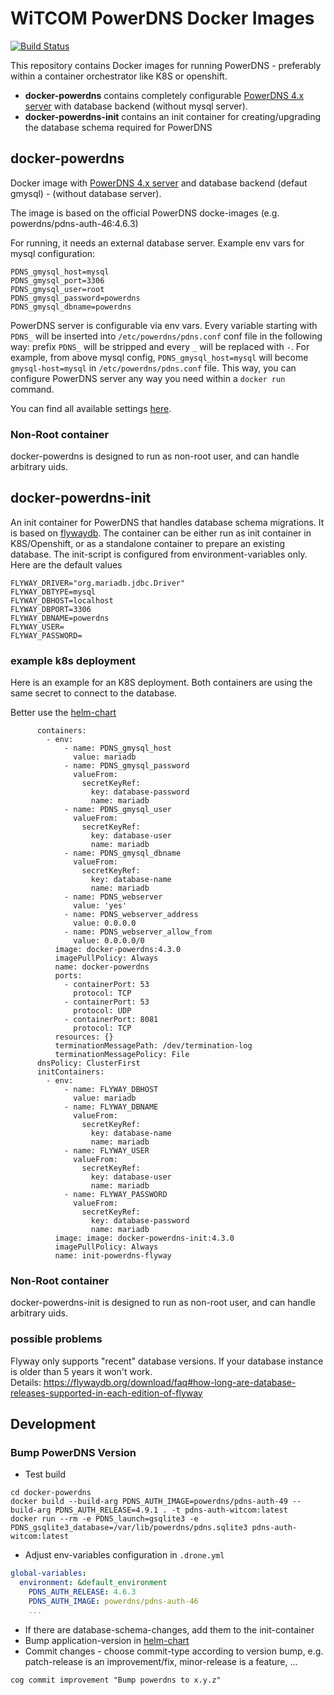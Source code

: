 # WiTCOM PowerDNS Docker Images

[![Build Status](https://drone-gh-01.witcom.services/api/badges/witcom-gmbh/witcom-docker-powerdns/status.svg?ref=refs/heads/main)](https://drone-gh-01.witcom.services/witcom-gmbh/witcom-docker-powerdns)

This repository contains Docker images for running PowerDNS - preferably within a container orchestrator like K8S or openshift.

 - **docker-powerdns** contains completely configurable [PowerDNS 4.x server](https://www.powerdns.com/) with database backend (without mysql server).
 - **docker-powerdns-init** contains an init container for creating/upgrading the database schema required for PowerDNS 

## docker-powerdns
Docker image with [PowerDNS 4.x server](https://www.powerdns.com/) and database backend (defaut gmysql) - (without database server).

The image is based on the official PowerDNS docke-images (e.g. powerdns/pdns-auth-46:4.6.3)

For running, it needs an external database server. Example env vars for mysql configuration:
```
PDNS_gmysql_host=mysql
PDNS_gmysql_port=3306
PDNS_gmysql_user=root
PDNS_gmysql_password=powerdns
PDNS_gmysql_dbname=powerdns
```
PowerDNS server is configurable via env vars. Every variable starting with `PDNS_` will be inserted into `/etc/powerdns/pdns.conf` conf file in the following way: prefix `PDNS_` will be stripped and every `_` will be replaced with `-`. For example, from above mysql config, `PDNS_gmysql_host=mysql` will become `gmysql-host=mysql` in `/etc/powerdns/pdns.conf` file. This way, you can configure PowerDNS server any way you need within a `docker run` command.

You can find all available settings [here](https://doc.powerdns.com/md/authoritative/).

### Non-Root container
docker-powerdns is designed to run as non-root user, and can handle arbitrary uids.

## docker-powerdns-init
An init container for PowerDNS that handles database schema migrations. It is based on [flywaydb](https://flywaydb.org/).
The container can be either run as init container in K8S/Openshift, or as a standalone container to prepare an existing database.
The init-script is configured from environment-variables only. Here are the default values

```
FLYWAY_DRIVER="org.mariadb.jdbc.Driver"
FLYWAY_DBTYPE=mysql
FLYWAY_DBHOST=localhost
FLYWAY_DBPORT=3306
FLYWAY_DBNAME=powerdns
FLYWAY_USER=
FLYWAY_PASSWORD=
```

### example k8s deployment
Here is an example for an K8S deployment. Both containers are using the same secret to connect to the database. 

Better use the [helm-chart](charts/powerdns-pdns/README.md)

```
      containers:
        - env:
            - name: PDNS_gmysql_host
              value: mariadb
            - name: PDNS_gmysql_password
              valueFrom:
                secretKeyRef:
                  key: database-password
                  name: mariadb
            - name: PDNS_gmysql_user
              valueFrom:
                secretKeyRef:
                  key: database-user
                  name: mariadb
            - name: PDNS_gmysql_dbname
              valueFrom:
                secretKeyRef:
                  key: database-name
                  name: mariadb
            - name: PDNS_webserver
              value: 'yes'
            - name: PDNS_webserver_address
              value: 0.0.0.0
            - name: PDNS_webserver_allow_from
              value: 0.0.0.0/0
          image: docker-powerdns:4.3.0
          imagePullPolicy: Always
          name: docker-powerdns
          ports:
            - containerPort: 53
              protocol: TCP
            - containerPort: 53
              protocol: UDP
            - containerPort: 8081
              protocol: TCP
          resources: {}
          terminationMessagePath: /dev/termination-log
          terminationMessagePolicy: File
      dnsPolicy: ClusterFirst
      initContainers:
        - env:
            - name: FLYWAY_DBHOST
              value: mariadb
            - name: FLYWAY_DBNAME
              valueFrom:
                secretKeyRef:
                  key: database-name
                  name: mariadb
            - name: FLYWAY_USER
              valueFrom:
                secretKeyRef:
                  key: database-user
                  name: mariadb
            - name: FLYWAY_PASSWORD
              valueFrom:
                secretKeyRef:
                  key: database-password
                  name: mariadb
          image: image: docker-powerdns-init:4.3.0
          imagePullPolicy: Always
          name: init-powerdns-flyway
```
### Non-Root container
docker-powerdns-init is designed to run as non-root user, and can handle arbitrary uids.

### possible problems
Flyway only supports "recent" database versions. If your database instance is older than 5 years it won't work.  
Details: https://flywaydb.org/download/faq#how-long-are-database-releases-supported-in-each-edition-of-flyway

## Development

### Bump PowerDNS Version

* Test build 

```console
cd docker-powerdns
docker build --build-arg PDNS_AUTH_IMAGE=powerdns/pdns-auth-49 --build-arg PDNS_AUTH_RELEASE=4.9.1 . -t pdns-auth-witcom:latest
docker run --rm -e PDNS_launch=gsqlite3 -e PDNS_gsqlite3_database=/var/lib/powerdns/pdns.sqlite3 pdns-auth-witcom:latest
```

* Adjust env-variables configuration in `.drone.yml`

```yaml
global-variables:
  environment: &default_environment
    PDNS_AUTH_RELEASE: 4.6.3
    PDNS_AUTH_IMAGE: powerdns/pdns-auth-46
    ...
```

* If there are database-schema-changes, add them to the init-container
* Bump application-version in [helm-chart](charts/powerdns-pdns/Chart.yaml)
* Commit changes - choose commit-type according to version bump, e.g. patch-release is an improvement/fix, minor-release is a feature, ...

```console
cog commit improvement "Bump powerdns to x.y.z"
```
